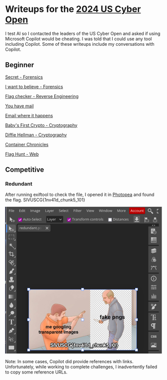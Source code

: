 # Writeups for the [2024 US Cyber Open](https://www.uscybergames.com/)

I test AI so I contacted the leaders of the US Cyber Open and asked if using Microsoft Copilot would be cheating.  I was told that I could use any tool including Copilot.  Some of these writeups include my conversations with Copilot.  

## Beginner

[Secret - Forensics](secret.md)

[I want to believe - Forensics](i_want_to_believe.md)

[Flag checker - Reverse Engineering](flag_checker.md)

[You have mail](you_have_mail.md)

[Email where it happens](email_where_it_happens_pcap.md)

[Baby's First Crypto - Cryptography](babys_first_rsa_crypto.md)

[Diffie Hellman - Cryptography](diffie_hellman.md)

[Container Chronicles](partial_container_chronicles.md)

[Flag Hunt - Web](partial_hunt.md)

## Competitive

### Redundant
After running exiftool to check the file, I opened it in [Photopea](https://www.photopea.com/) and found the flag.  SIVUSCG{1nv41d_chunk5_101}

![Flag shown in image](redundant_solved.png)




Note:  In some cases, Copilot did provide references with links.  Unfortunately, while working to complete challenges, I inadvertently failed to copy some reference URLs.

